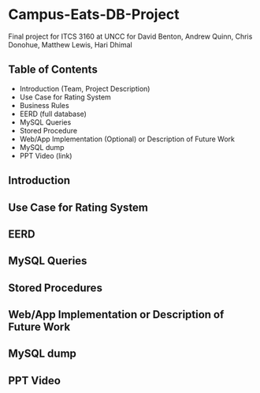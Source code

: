 # Campus-Eats-DB-Project
Final project for ITCS 3160 at UNCC for David Benton, Andrew Quinn, Chris Donohue, Matthew Lewis, Hari Dhimal

## Table of Contents
* Introduction (Team, Project Description)
* Use Case for Rating System
* Business Rules
* EERD (full database)
* MySQL Queries
* Stored Procedure
* Web/App Implementation (Optional) or Description of Future Work
* MySQL dump
* PPT Video (link)

## Introduction

## Use Case for Rating System

## EERD

## MySQL Queries

## Stored Procedures

## Web/App Implementation or Description of Future Work

## MySQL dump

## PPT Video
